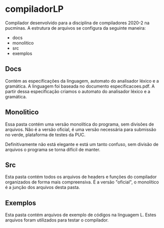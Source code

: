 # compiladorLP

Compilador desenvolvido para a disciplina de compiladores 2020-2 na pucminas.
A estrutura de arquivos se configura da seguinte maneira:
+ docs
+ monolitico
+ src
+ exemplos

## Docs
Contém as especificações da linguagem, automato do analisador léxico e a gramática. A linguagem foi baseada no documento especificacoes.pdf. A partir dessa especificação criamos o automato do analisador léxico e a gramática.

## Monolitico
Essa pasta contém uma versão monolítica do programa, sem divisões de arquivos. Não é a versão oficial, é uma versão necessária para submissão no verde, plataforma de testes da PUC.

Definitivamente não está elegante e está um tanto confuso, sem divisão de arquivos o programa se torna difícil de manter.

## Src
Esta pasta contém todos os arquivos de headers e funções do compilador organizados de forma mais compreensiva. É a versão "oficial", o monolítico é a junção dos arquivos desta pasta.

## Exemplos
Esta pasta contém arquivos de exemplo de códigos na linguagem L. Estes arquivos foram utilizados para testar o compilador.
